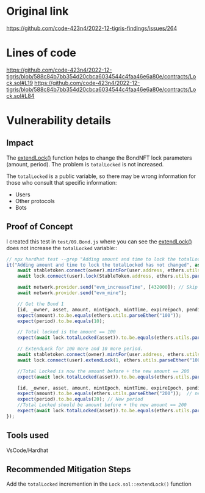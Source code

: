# Original link
https://github.com/code-423n4/2022-12-tigris-findings/issues/264
# Lines of code

https://github.com/code-423n4/2022-12-tigris/blob/588c84b7bb354d20cbca6034544c4faa46e6a80e/contracts/Lock.sol#L19
https://github.com/code-423n4/2022-12-tigris/blob/588c84b7bb354d20cbca6034544c4faa46e6a80e/contracts/Lock.sol#L84


# Vulnerability details

## Impact

The [extendLock()](https://github.com/code-423n4/2022-12-tigris/blob/588c84b7bb354d20cbca6034544c4faa46e6a80e/contracts/Lock.sol#L84) function helps to change the BondNFT lock parameters (amount, period). The problem is ```totalLocked``` is not increased.

The ```totalLocked``` is a public variable, so there may be wrong information for those who consult that specific information:
- Users
- Other protocols
- Bots

## Proof of Concept

I created this test in ```test/09.Bond.js``` where you can see the [extendLock()](https://github.com/code-423n4/2022-12-tigris/blob/588c84b7bb354d20cbca6034544c4faa46e6a80e/contracts/Lock.sol#L84) does not increase the ```totalLocked``` variable::

```javascript
// npx hardhat test --grep "Adding amount and time to lock the totalLocked has not changed" test/09.Bonds.js
it("Adding amount and time to lock the totalLocked has not changed", async function () {
    await stabletoken.connect(owner).mintFor(user.address, ethers.utils.parseEther("100"));
    await lock.connect(user).lock(StableToken.address, ethers.utils.parseEther("100"), 10);

    await network.provider.send("evm_increaseTime", [432000]); // Skip 5 days
    await network.provider.send("evm_mine");

    // Get the Bond 1
    [id, _owner, asset, amount, mintEpoch, mintTime, expireEpoch, pending, shares, period, expired] = await bond.idToBond(1);
    expect(amount).to.be.equals(ethers.utils.parseEther("100"));
    expect(period).to.be.equals(10);

    // Total locked is the amount == 100
    expect(await lock.totalLocked(asset)).to.be.equals(ethers.utils.parseEther("100"));

    // ExtendLock for 100 more and 10 more period.
    await stabletoken.connect(owner).mintFor(user.address, ethers.utils.parseEther("100"));
    await lock.connect(user).extendLock(1, ethers.utils.parseEther("100"), 10);  // add 100, 10

    //Total Locked is now the amount before + the new amount == 200
    expect(await lock.totalLocked(asset)).to.be.equals(ethers.utils.parseEther("200"));

    [id, _owner, asset, amount, mintEpoch, mintTime, expireEpoch, pending, shares, period, expired] = await bond.idToBond(1);
    expect(amount).to.be.equals(ethers.utils.parseEther("200"));  // new amount
    expect(period).to.be.equals(20); // New period
    //Total Locked should be amount before + the new amount == 200
    expect(await lock.totalLocked(asset)).to.be.equals(ethers.utils.parseEther("200"));
});
```

## Tools used
VsCode/Hardhat

## Recommended Mitigation Steps
Add the ```totalLocked``` incremention in the ```Lock.sol::extendLock()``` function